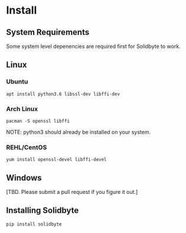 # Install

## System Requirements

Some system level depenencies are required first for Solidbyte to work.

## Linux

### Ubuntu

    apt install python3.6 libssl-dev libffi-dev

### Arch Linux

    pacman -S openssl libffi

NOTE: python3 should already be installed on your system.

### REHL/CentOS

    yum install openssl-devel libffi-devel

## Windows

[TBD.  Please submit a pull request if you figure it out.]

## Installing Solidbyte

    pip install solidbyte
